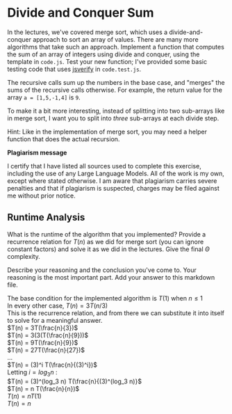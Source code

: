 # Divide and Conquer Sum

In the lectures, we've covered merge sort, which uses a divide-and-conquer
approach to sort an array of values. There are many more algorithms that take
such an approach. Implement a function that computes the sum of an array of
integers using divide and conquer, using the template in `code.js`. Test your
new function; I've provided some basic testing code that uses
[jsverify](https://jsverify.github.io/) in `code.test.js`.

The recursive calls sum up the numbers in the base case, and "merges" the sums
of the recursive calls otherwise. For example, the return value for the array `a
= [1,5,-1,4]` is `9`.

To make it a bit more interesting, instead of splitting into two sub-arrays like
in merge sort, I want you to split into *three* sub-arrays at each divide step.

Hint: Like in the implementation of merge sort, you may need a helper function
that does the actual recursion.

**Plagiarism message**

I certify that I have listed all sources used to complete this exercise, including the use of any Large Language Models. All of the work is my own, except where stated otherwise. I am aware that plagiarism carries severe penalties and that if plagiarism is suspected, charges may be filed against me without prior notice.


## Runtime Analysis

What is the runtime of the algorithm that you implemented? Provide a recurrence
relation for $T(n)$ as we did for merge sort (you can ignore constant factors)
and solve it as we did in the lectures. Give the final $\Theta$ complexity.

Describe your reasoning and the conclusion you've come to. Your reasoning is the
most important part. Add your answer to this markdown file.  

The base condition for the implemented algorithm is $T(1)$ when $n\leq1$  
In every other case, $T(n) = 3T(n/3)$  
This is the recurrence relation, and from there we can substitute it into itself to solve for a meaningful answer.  
$T(n) = 3T(\frac{n}{3})$  
$T(n) = 3(3(T(\frac{n}{9}))$  
$T(n) = 9T(\frac{n}{9})$  
$T(n) = 27T(\frac{n}{27})$  
...  
$T(n) = (3)^i T(\frac{n}{(3)^i})$  
Letting $i = log_3 n$ :  
$T(n) = (3)^(log_3 n) T(\frac{n}{(3)^(log_3 n)}$  
$T(n) = n T(\frac{n}{n})$  
$T(n) = n T(1)$  
$T(n) = n$  

